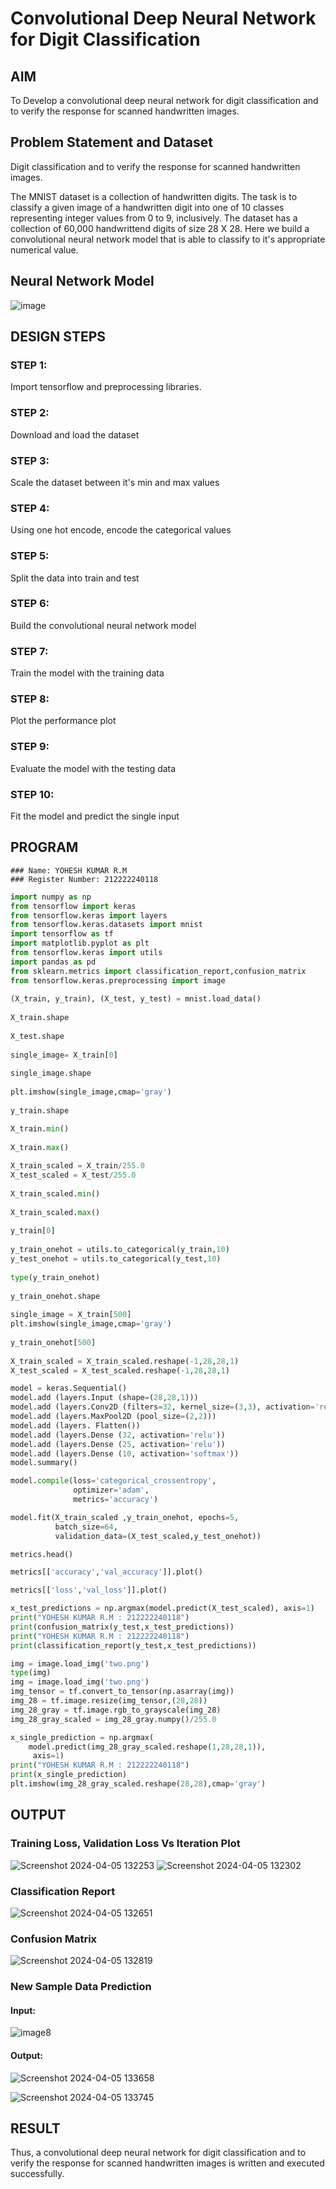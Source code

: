 # Convolutional Deep Neural Network for Digit Classification

## AIM

To Develop a convolutional deep neural network for digit classification and to verify the response for scanned handwritten images.

## Problem Statement and Dataset
Digit classification and to verify the response for scanned handwritten images.

The MNIST dataset is a collection of handwritten digits. The task is to classify a given image of a handwritten digit into one of 10 classes representing integer values from 0 to 9, inclusively. The dataset has a collection of 60,000 handwrittend digits of size 28 X 28. Here we build a convolutional neural network model that is able to classify to it's appropriate numerical value.

## Neural Network Model
![image](https://github.com/Pravinrajj/mnist-classification/assets/117917674/c8ed1138-8e1f-489b-96eb-a89cd5b81918)

## DESIGN STEPS

### STEP 1:
Import tensorflow and preprocessing libraries.
### STEP 2:
Download and load the dataset
### STEP 3:
Scale the dataset between it's min and max values
### STEP 4:
Using one hot encode, encode the categorical values
### STEP 5:
Split the data into train and test
### STEP 6:
Build the convolutional neural network model
### STEP 7:
Train the model with the training data
### STEP 8:
Plot the performance plot
### STEP 9:
Evaluate the model with the testing data
### STEP 10:
Fit the model and predict the single input


## PROGRAM

```
### Name: YOHESH KUMAR R.M
### Register Number: 212222240118
```
```py
import numpy as np
from tensorflow import keras
from tensorflow.keras import layers
from tensorflow.keras.datasets import mnist
import tensorflow as tf
import matplotlib.pyplot as plt
from tensorflow.keras import utils
import pandas as pd
from sklearn.metrics import classification_report,confusion_matrix
from tensorflow.keras.preprocessing import image
     
(X_train, y_train), (X_test, y_test) = mnist.load_data()
     
X_train.shape
     
X_test.shape
     
single_image= X_train[0]
     
single_image.shape
     
plt.imshow(single_image,cmap='gray')
     
y_train.shape

X_train.min()
     
X_train.max()
     
X_train_scaled = X_train/255.0
X_test_scaled = X_test/255.0
     
X_train_scaled.min()
     
X_train_scaled.max()
     
y_train[0]
     
y_train_onehot = utils.to_categorical(y_train,10)
y_test_onehot = utils.to_categorical(y_test,10)
     
type(y_train_onehot)
     
y_train_onehot.shape
     
single_image = X_train[500]
plt.imshow(single_image,cmap='gray')
     
y_train_onehot[500]
     
X_train_scaled = X_train_scaled.reshape(-1,28,28,1)
X_test_scaled = X_test_scaled.reshape(-1,28,28,1)

model = keras.Sequential()
model.add (layers.Input (shape=(28,28,1)))
model.add (layers.Conv2D (filters=32, kernel_size=(3,3), activation='relu'))
model.add (layers.MaxPool2D (pool_size=(2,2)))
model.add (layers. Flatten())
model.add (layers.Dense (32, activation='relu'))
model.add (layers.Dense (25, activation='relu'))
model.add (layers.Dense (10, activation='softmax'))
model.summary()

model.compile(loss='categorical_crossentropy',
              optimizer='adam',
              metrics='accuracy')

model.fit(X_train_scaled ,y_train_onehot, epochs=5,
          batch_size=64,
          validation_data=(X_test_scaled,y_test_onehot))

metrics.head()

metrics[['accuracy','val_accuracy']].plot()

metrics[['loss','val_loss']].plot()

x_test_predictions = np.argmax(model.predict(X_test_scaled), axis=1)
print("YOHESH KUMAR R.M : 212222240118")
print(confusion_matrix(y_test,x_test_predictions))
print("YOHESH KUMAR R.M : 212222240118")
print(classification_report(y_test,x_test_predictions))

img = image.load_img('two.png')
type(img)
img = image.load_img('two.png')
img_tensor = tf.convert_to_tensor(np.asarray(img))
img_28 = tf.image.resize(img_tensor,(28,28))
img_28_gray = tf.image.rgb_to_grayscale(img_28)
img_28_gray_scaled = img_28_gray.numpy()/255.0

x_single_prediction = np.argmax(
    model.predict(img_28_gray_scaled.reshape(1,28,28,1)),
     axis=1)
print("YOHESH KUMAR R.M : 212222240118")
print(x_single_prediction)
plt.imshow(img_28_gray_scaled.reshape(28,28),cmap='gray')
```
## OUTPUT

### Training Loss, Validation Loss Vs Iteration Plot
![Screenshot 2024-04-05 132253](https://github.com/yoheshkumar/mnist-classification/assets/119393568/9c5e583e-508b-4101-81e4-b58b4e741b5b)
![Screenshot 2024-04-05 132302](https://github.com/yoheshkumar/mnist-classification/assets/119393568/4fbb74bf-c9d4-42b9-a6ad-2f6e2cb235ff)




### Classification Report
![Screenshot 2024-04-05 132651](https://github.com/yoheshkumar/mnist-classification/assets/119393568/1581b5f9-b071-4abf-a1dd-c0f070fe8ff3)

### Confusion Matrix
![Screenshot 2024-04-05 132819](https://github.com/yoheshkumar/mnist-classification/assets/119393568/17ca62c8-83a0-42d9-ae95-fa0e095387c8)

### New Sample Data Prediction
#### Input:
![image8](https://github.com/yoheshkumar/mnist-classification/assets/119393568/374c5f73-5c68-4468-a058-48d6c226363c)

#### Output:
![Screenshot 2024-04-05 133658](https://github.com/yoheshkumar/mnist-classification/assets/119393568/076486d3-1c32-49f0-9529-7b4eaa8f5592)


![Screenshot 2024-04-05 133745](https://github.com/yoheshkumar/mnist-classification/assets/119393568/ecc02009-d84c-4a02-a112-6bb2a22f0efb)

## RESULT
Thus, a convolutional deep neural network for digit classification and to verify the response for scanned handwritten images is written and executed successfully.
